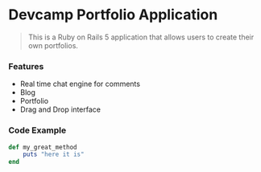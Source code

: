 # Devcamp Portfolio Application

> This is a Ruby on Rails 5 application that allows users to create their own portfolios.

### Features

- Real time chat engine for comments
- Blog
- Portfolio
- Drag and Drop interface 

### Code Example

```ruby
def my_great_method
	puts "here it is"
end 